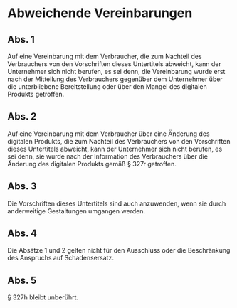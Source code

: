 # Abweichende Vereinbarungen



## Abs. 1

 Auf eine Vereinbarung mit dem Verbraucher, die zum Nachteil des Verbrauchers von den Vorschriften dieses Untertitels abweicht, kann der Unternehmer sich nicht berufen, es sei denn, die Vereinbarung wurde erst nach der Mitteilung des Verbrauchers gegenüber dem Unternehmer über die unterbliebene Bereitstellung oder über den Mangel des digitalen Produkts getroffen.

## Abs. 2

 Auf eine Vereinbarung mit dem Verbraucher über eine Änderung des digitalen Produkts, die zum Nachteil des Verbrauchers von den Vorschriften dieses Untertitels abweicht, kann der Unternehmer sich nicht berufen, es sei denn, sie wurde nach der Information des Verbrauchers über die Änderung des digitalen Produkts gemäß § 327r getroffen.

## Abs. 3

 Die Vorschriften dieses Untertitels sind auch anzuwenden, wenn sie durch anderweitige Gestaltungen umgangen werden.

## Abs. 4

 Die Absätze 1 und 2 gelten nicht für den Ausschluss oder die Beschränkung des Anspruchs auf Schadensersatz.

## Abs. 5

 § 327h bleibt unberührt. 

